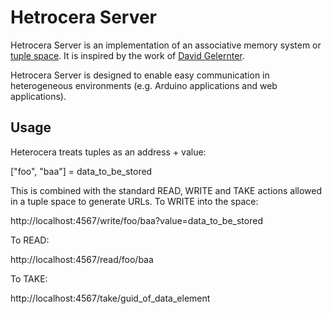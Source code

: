 Hetrocera Server
================

Hetrocera Server is an implementation of an associative memory system or [tuple space](http://en.wikipedia.org/wiki/Tuple_space). It is inspired by the work of [David Gelernter](http://en.wikipedia.org/wiki/David_Gelernter).

Hetrocera Server is designed to enable easy communication in heterogeneous environments (e.g. Arduino applications and web applications).


Usage
-----

Heterocera treats tuples as an address + value:

  ["foo", "baa"] = data_to_be_stored

This is combined with the standard READ, WRITE and TAKE actions allowed in a tuple space to generate URLs. To WRITE into the space:

  http://localhost:4567/write/foo/baa?value=data_to_be_stored

To READ:

  http://localhost:4567/read/foo/baa

To TAKE:

  http://localhost:4567/take/guid_of_data_element
  